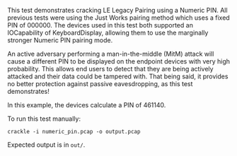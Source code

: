 This test demonstrates cracking LE Legacy Pairing using a Numeric PIN.
All previous tests were using the Just Works pairing method which uses a
fixed PIN of 000000. The devices used in this test both supported an
IOCapability of KeyboardDisplay, allowing them to use the marginally
stronger Numeric PIN pairing mode.

An active adversary performing a man-in-the-middle (MitM) attack will
cause a different PIN to be displayed on the endpoint devices with very
high probability. This allows end users to detect that they are being
actively attacked and their data could be tampered with. That being
said, it provides no better protection against passive eavesdropping, as
this test demonstrates!

In this example, the devices calculate a PIN of 461140.

To run this test manually:

    crackle -i numeric_pin.pcap -o output.pcap

Expected output is in ```out/```.
